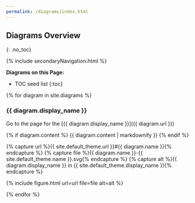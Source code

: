```yaml
---
permalink: /diagrams/index.html
---
```

## Diagrams Overview
{: .no_toc}

{% include secondaryNavigation.html %}

**Diagrams on this Page:**

* TOC seed list
{:toc}

{% for diagram in site.diagrams %}

### {{ diagram.display_name }}

Go to the page for the [{{ diagram.display_name }}]({{ diagram.url }})

{% if diagram.content %}
    {{ diagram.content | markdownify }}
{% endif %}

{% capture url %}{{ site.default_theme.url }}#{{ diagram.name }}{% endcapture %}
{% capture file %}{{ diagram.name }}-{{ site.default_theme.name }}.svg{% endcapture %}
{% capture alt %}{{ diagram.display_name }} in {{ site.default_theme.display_name }}{% endcapture %}

{% include figure.html url=url file=file alt=alt %}

{% endfor %}
